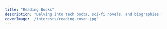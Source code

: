 ```yaml
---
title: "Reading Books"
description: "Delving into tech books, sci-fi novels, and biographies."
coverImage: '/interests/reading-cover.jpg'
---
```

